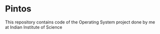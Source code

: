 # Pintos
This repository contains code of the Operating System project done by me at Indian Institute of Science
